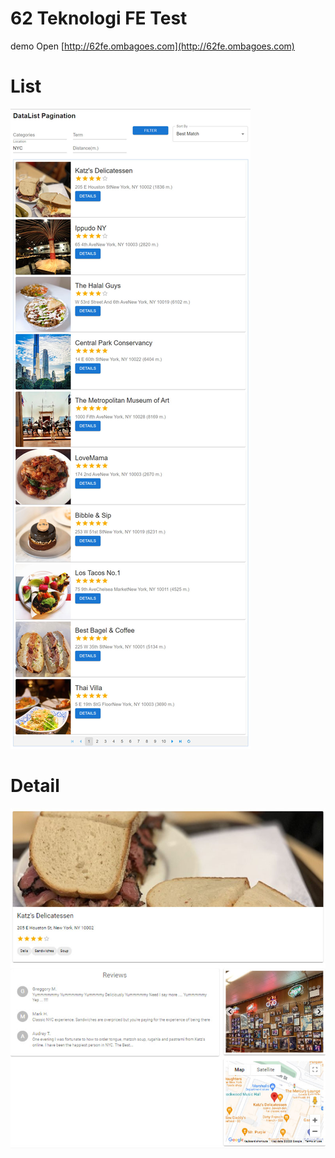 # 62 Teknologi FE Test
demo Open [http://62fe.ombagoes.com](http://62fe.ombagoes.com) 

# List
![ScreenShot](screenshot-BusinessList.jpg)

# Detail
![ScreenShot](screenshot-BusinessDetail.jpg)
